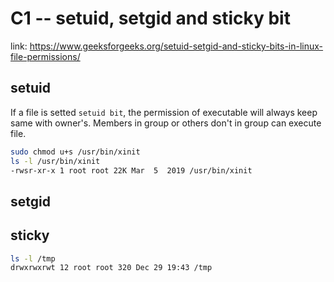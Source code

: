 # C1 -- setuid, setgid and sticky bit

link: https://www.geeksforgeeks.org/setuid-setgid-and-sticky-bits-in-linux-file-permissions/

## setuid

If a file is setted `setuid bit`, the permission of executable will always keep same with owner's.
Members in group or others don't in group can execute file.

```sh
sudo chmod u+s /usr/bin/xinit
ls -l /usr/bin/xinit
-rwsr-xr-x 1 root root 22K Mar  5  2019 /usr/bin/xinit
```

## setgid

## sticky

```sh
ls -l /tmp
drwxrwxrwt 12 root root 320 Dec 29 19:43 /tmp
```
